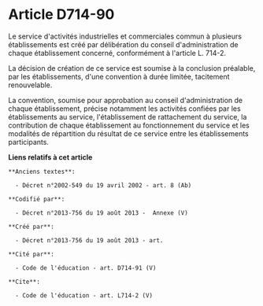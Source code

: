 # Article D714-90

Le service d'activités industrielles et commerciales commun à plusieurs établissements est créé par délibération du conseil
d'administration de chaque établissement concerné, conformément à l'article L. 714-2. 

La décision de création de ce service est soumise à la conclusion préalable, par les établissements, d'une convention à durée
limitée, tacitement renouvelable. 

La convention, soumise pour approbation au conseil d'administration de chaque établissement, précise notamment les activités
confiées par les établissements au service, l'établissement de rattachement du service, la contribution de chaque
établissement au fonctionnement du service et les modalités de répartition du résultat de ce service entre les établissements
participants.

**Liens relatifs à cet article**

	**Anciens textes**:

	  - Décret n°2002-549 du 19 avril 2002 - art. 8 (Ab)

	**Codifié par**:

	  - Décret n°2013-756 du 19 août 2013 -  Annexe (V)

	**Créé par**:

	  - Décret n°2013-756 du 19 août 2013 - art.

	**Cité par**:

	  - Code de l'éducation - art. D714-91 (V)

	**Cite**:

	  - Code de l'éducation - art. L714-2 (V)
